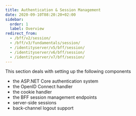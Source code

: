 ```yaml
---
title: Authentication & Session Management
date: 2020-09-10T08:20:20+02:00
sidebar:
  order: 1
  label: Overview
redirect_from:
  - /bff/v2/session/
  - /bff/v3/fundamentals/session/
  - /identityserver/v5/bff/session/
  - /identityserver/v6/bff/session/
  - /identityserver/v7/bff/session/
---
```


This section deals with setting up the following components

* the ASP.NET Core authentication system
* the OpenID Connect handler
* the cookie handler
* the BFF session management endpoints
* server-side sessions
* back-channel logout support